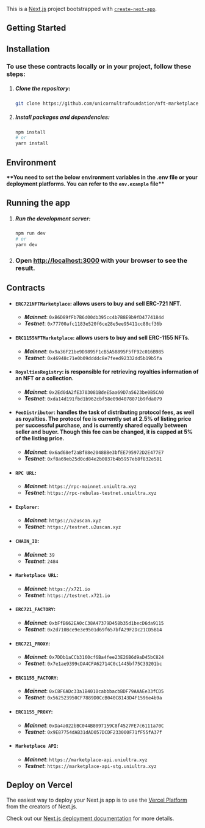 This is a [Next.js](https://nextjs.org/) project bootstrapped with [`create-next-app`](https://github.com/vercel/next.js/tree/canary/packages/create-next-app).

## Getting Started

## Installation

### To use these contracts locally or in your project, follow these steps:

1. ##### Clone the repository:

   ```bash
   git clone https://github.com/unicornultrafoundation/nft-marketplace-webapp.git

   ```

2. ##### Install packages and dependencies:
   ```bash
   npm install
   # or
   yarn install
   ```

## Environment

**\*\***You need to set the below environment variables in the .env file or your deployment platforms. You can refer to the `env.example` file**\*\***

## Running the app

1. ##### Run the development server:

   ```bash
   npm run dev
   # or
   yarn dev
   ```

2. ### Open [http://localhost:3000](http://localhost:3000) with your browser to see the result.

## Contracts

- #### `ERC721NFTMarketplace`: allows users to buy and sell ERC-721 NFT.
  - _**Mainnet**_: `0xB6D89fFb7B6d00db395cc4b7B8E9b9fD4774184d`
  - _**Testnet**_: `0x77700afc1183e520f6ce28e5ee95411cc88cf36b`
- #### `ERC1155NFTMarketplace`: allows users to buy and sell ERC-1155 NFTs.
  - _**Mainnet**_: `0x9a36F21be9D9895F1cB5A58895F5fF92c016B985`
  - _**Testnet**_: `0x46948c71e0b09ddddc8e7feed92332dd5b19b5fa`
- #### `RoyaltiesRegistry`: is responsible for retrieving royalties information of an NFT or a collection.
  - _**Mainnet**_: `0x2Ed0dA2fE3703081BdeE5aa69D7a5623be0B5CA0`
  - _**Testnet**_: `0xda14d191fbd1b962cbf58e09d4078071b9fda079`
- #### `FeeDistributor`: handles the task of distributing protocol fees, as well as royalties. The protocol fee is currently set at 2.5% of listing price per successful purchase, and is currently shared equally between seller and buyer. Though this fee can be changed, it is capped at 5% of the listing price.
  - _**Mainnet**_: `0x6ad68ef2aBf88e2048BBe3bfEE795972D2E477E7`
  - _**Testnet**_: `0xf8a69eb25d0cd84e2b0037b4b5957eb8f832e581`
- #### `RPC URL`:
  - _**Mainnet**_: `https://rpc-mainnet.uniultra.xyz`
  - _**Testnet**_: `https://rpc-nebulas-testnet.uniultra.xyz`
- #### `Explorer`:
  - _**Mainnet**_: `https://u2uscan.xyz`
  - _**Testnet**_: `https://testnet.u2uscan.xyz`
- #### `CHAIN_ID`:
  - _**Mainnet**_: `39`
  - _**Testnet**_: `2484`
- #### `Marketplace URL`:
  - _**Mainnet**_: `https://x721.io`
  - _**Testnet**_: `https://testnet.x721.io`
- #### `ERC721_FACTORY`:
  - _**Mainnet**_: `0xbFfB662EA0cC38A47379D458b35d1becD6da9115`
  - _**Testnet**_: `0x2d710Bce9e3e9501d69f657bfA29F2Dc21CD5B14`
- #### `ERC721_PROXY`:
  - _**Mainnet**_: `0x7DDb1aCCb3160cf6Ba4fee23E26B6d9aD45bC824`
  - _**Testnet**_: `0x7e1ae9399cDA4CFA62714C0c1445bf75C39201bc`
- #### `ERC1155_FACTORY`:
  - _**Mainnet**_: `0xC8F6ADc33a1B4010cabbbacbBDF79AAAEe33fCD5`
  - _**Testnet**_: `0x562523950CF7889D0CcB040C8143D4F1596e4b9a`
- #### `ERC1155_PROXY`:
  - _**Mainnet**_: `0xDa4a022bBC044B8097159C8f4527FE7c6111a70C`
  - _**Testnet**_: `0x9E87754dAB31dAD057DCDF233000F71fF55fA37f`
- #### `Marketplace API`:
  - _**Mainnet**_: `https://marketplace-api.uniultra.xyz`
  - _**Testnet**_: `https://marketplace-api-stg.uniultra.xyz`

## Deploy on Vercel

The easiest way to deploy your Next.js app is to use the [Vercel Platform](https://vercel.com/new?utm_medium=default-template&filter=next.js&utm_source=create-next-app&utm_campaign=create-next-app-readme) from the creators of Next.js.

Check out our [Next.js deployment documentation](https://nextjs.org/docs/deployment) for more details.
